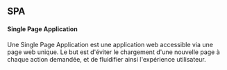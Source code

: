## SPA

#### Single Page Application

Une Single Page Application est une application web accessible via une page web unique. Le but est d'éviter le chargement d'une nouvelle page à chaque action demandée, et de fluidifier ainsi l'expérience utilisateur.